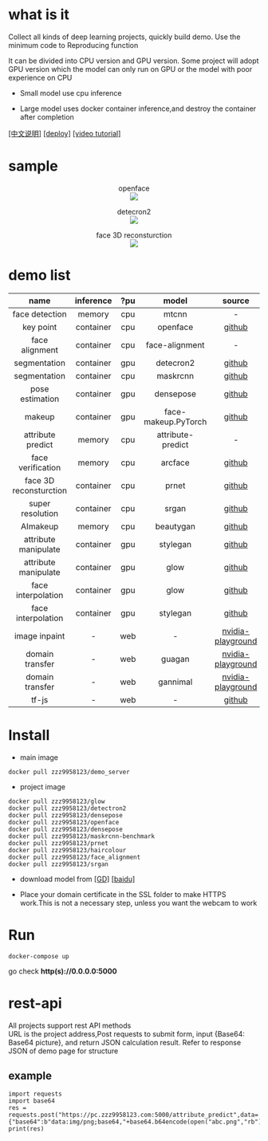 # what is it
Collect all kinds of deep learning projects, quickly build demo. Use the minimum code to Reproducing function 

It can be divided into CPU version and GPU version. Some project will adopt GPU version which the model can only run on GPU or the model with poor experience on CPU 

* Small model use cpu inference

* Large model uses docker container inference,and destroy the container after completion

[[中文说明]](/readme_cn.md) [[deploy]](https://pc.zzz9958123.com:5000) [[video tutorial]](https://www.acfun.cn/v/ac12723105)

# sample
<p align="center">openface <br> <img src="./static/static_img/openfacesample.png" ></p>
<p align="center">detecron2 <br> <img src="./static/static_img/detectron2sample.png"></p>
<p align="center">face 3D reconsturction <br> <img src="./static/static_img/prnetsample.png" ></p>

# demo list
| name | inference | ?pu | model | source
| :-: | :-: | :-: | :-: | :-:
| face detection | memory | cpu | mtcnn | -
| key point | container | cpu | openface | [github](https://github.com/TadasBaltrusaitis/OpenFace)
| face alignment | container | cpu | face-alignment | -
| segmentation | container | gpu | detecron2 | [github](https://github.com/facebookresearch/detectron2)
| segmentation | container | cpu | maskrcnn | [github](https://github.com/facebookresearch/maskrcnn-benchmark)
| pose estimation | container | gpu | densepose | [github](https://github.com/facebookresearch/DensePose)
| makeup | container | gpu | face-makeup.PyTorch | [github](https://github.com/zllrunning/face-makeup.PyTorch)
| attribute predict | memory | cpu | attribute-predict | -
| face verification | memory | cpu | arcface | [github](https://github.com/deepinsight/insightface)
| face 3D reconsturction | container | cpu | prnet | [github](https://github.com/YadiraF/PRNet)
| super resolution | container | cpu | srgan | [github](https://github.com/brade31919/SRGAN-tensorflow)
| AImakeup | memory | cpu | beautygan | [github](https://github.com/Honlan/BeautyGAN)
| attribute manipulate | container | gpu | stylegan | [github](https://github.com/NVlabs/stylegan)
| attribute manipulate | container | gpu | glow | [github](https://github.com/openai/glow)
| face interpolation | container | gpu | glow | [github](https://github.com/openai/glow)
| face interpolation | container | gpu | stylegan | [github](https://github.com/NVlabs/stylegan)
| image inpaint | - | web | - | [nvidia-playground](https://www.nvidia.com/en-us/research/ai-playground/)
| domain transfer | - | web | guagan | [nvidia-playground](https://www.nvidia.com/en-us/research/ai-playground/)
| domain transfer | - | web | gannimal | [nvidia-playground](https://www.nvidia.com/en-us/research/ai-playground/)
| tf-js | - | web | - | [github](https://github.com/justadudewhohacks/face-api.js)



# Install
* main image
```
docker pull zzz9958123/demo_server
```
* project image
```
docker pull zzz9958123/glow
docker pull zzz9958123/detectron2
docker pull zzz9958123/densepose
docker pull zzz9958123/openface
docker pull zzz9958123/densepose
docker pull zzz9958123/maskrcnn-benchmark
docker pull zzz9958123/prnet
docker pull zzz9958123/haircolour
docker pull zzz9958123/face_alignment
docker pull zzz9958123/srgan
```

* download model from [[GD]](https://drive.google.com/drive/folders/1YV2B_WE5CtpFzokCTtM1rTFxB3ebRuY-?usp=sharing) [[baidu]](https://pan.baidu.com/s/1XAOyBFsvwKMAwt4sSEQ0TQ)

* Place your domain certificate in the SSL folder to make HTTPS work.This is not a necessary step, unless you want the webcam to work

# Run
```
docker-compose up
```
go check **http(s)://0.0.0.0:5000** 


# rest-api
All projects support rest API methods  
URL is the project address,Post requests to submit form, input {Base64: Base64 picture}, and return JSON calculation result. Refer to response JSON of demo page for structure

## example
```
import requests
import base64
res = requests.post("https://pc.zzz9958123.com:5000/attribute_predict",data={"base64":b"data:img/png;base64,"+base64.b64encode(open("abc.png","rb").read())}).content
print(res)
```

